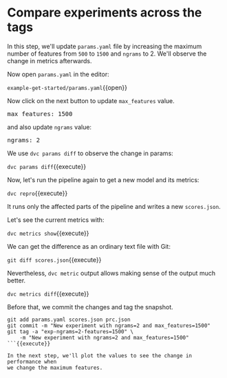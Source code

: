 # Compare experiments across the tags

In this step, we'll update `params.yaml` file by increasing the maximum number of
features from `500` to `1500` and `ngrams` to 2. We'll observe the change in metrics
afterwards.

Now open `params.yaml` in the editor: 

`example-get-started/params.yaml`{{open}}

Now click on the next button to update `max_features` value.

<pre class="file" data-filename="project/params.yaml" data-target="insert" data-marker="max_features: 500">
max_features: 1500
</pre>

and also update `ngrams` value:

<pre class="file" data-filename="project/params.yaml" data-target="insert" data-marker="ngrams: 1">
ngrams: 2
</pre>

We use `dvc params diff` to observe the change in params:

`dvc params diff`{{execute}}

Now, let's run the pipeline again to get a new model and its metrics: 

`dvc repro`{{execute}}

It runs only the affected parts of the pipeline and writes a new `scores.json`. 

Let's see the current metrics with:

`dvc metrics show`{{execute}}

We can get the difference as an ordinary text file with Git: 

`git diff scores.json`{{execute}}

Nevertheless, `dvc metric` output allows making sense of the output much better.

`dvc metrics diff`{{execute}}

Before that, we commit the changes and tag the snapshot.

```
git add params.yaml scores.json prc.json
git commit -m "New experiment with ngrams=2 and max_features=1500"
git tag -a "exp-ngrams=2-features=1500" \
    -m "New experiment with ngrams=2 and max_features=1500"
```{{execute}}

In the next step, we'll plot the values to see the change in performance when
we change the maximum features.
